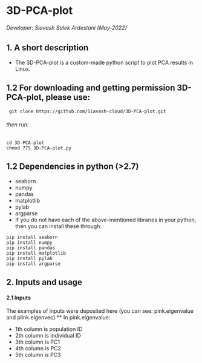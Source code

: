 # 3D-PCA-plot
###### Developer: Siavash Salek Ardestani (May-2022)
## 1. A short description
* The 3D-PCA-plot is a custom-made python script to plot PCA results in Linux.
## 1.2 For downloading and getting permission 3D-PCA-plot, please use:
``` git clone https://github.com/Siavash-cloud/3D-PCA-plot.git```
###### then run:
``` 
cd 3D-PCA-plot
chmod 775 3D-PCA-plot.py
```
## 1.2 Dependencies in python (>2.7)
* seaborn
* numpy
* pandas
* matplotlib
* pylab
* argparse
* If you do not have each of the above-mentioned libraries in your python, then you can install these through:
```
pip install seaborn
pip install numpy
pip install pandas
pip install matplotlib
pip install pylab
pip install argparse
```
## 2. Inputs and usage
#### 2.1 Inputs
The examples of inputs were deposited here (you can see: pink.eigenvalue and plink.eigenvec)
** In pink.eigenvalue: 
* 1th column is population ID
* 2th column is individual ID
* 3th column is PC1
* 4th column is PC2
* 5th column is PC3
